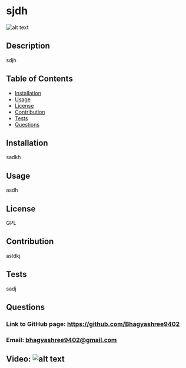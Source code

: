 # sjdh

![alt text](https://img.shields.io/badge/license-GPL-green)

## Description
sdjh

## Table of Contents
- [Installation](#installation)
- [Usage](#usage)
- [License](#license)
- [Contribution](#contribution)
- [Tests](#tests)
- [Questions](#questions)

## Installation
sadkh

## Usage
asdh

## License
GPL

## Contribution
asldkj

## Tests
sadj

## Questions
### Link to GitHub page: https://github.com/Bhagyashree9402

### Email: bhagyashree9402@gmail.com

## Video: ![alt text](https://drive.google.com/file/d/1qULqFp7JGR6O2spMkeywQdbRaQNdiiSI/view)
